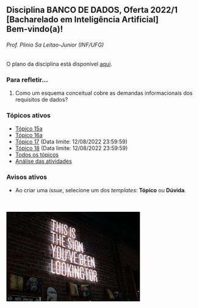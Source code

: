 ## Disciplina **BANCO DE DADOS**, Oferta 2022/1<br>[Bacharelado em Inteligência Artificial]<br>Bem-vindo(a)!

###### *Prof. Plinio Sa Leitao-Junior (INF/UFG)*
O plano da disciplina está disponível [aqui](./media/bd-2022-1-bia-plano.pdf).<br>

### Para refletir...

1) Como um esquema conceitual cobre as demandas informacionais dos requisitos de dados?

### Tópicos ativos

- [Tópico 15a](./topicos/topico-15a.md)<br>
- [Tópico 16a](./topicos/topico-16a.md)<br>
- [Tópico 17](./topicos/topico-17.md) (Data limite: 12/08/2022 23:59:59)
- [Tópico 18](./topicos/topico-18.md) (Data limite: 12/08/2022 23:59:59)
- [Todos os tópicos](topicos/topicos.md)<br>
- [Análise das atividades](./media/bd-2022-1-bia-resumo.pdf)

### Avisos ativos

- Ao criar uma *issue*, selecione um dos *templates*: **Tópico** ou **Dúvida**.
<br>
<br>
<img src="./media/austin-chan-ukzHlkoz1IE-unsplash.jpg" width="350">
